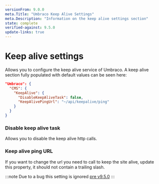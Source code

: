 ```yaml
---
versionFrom: 9.0.0
meta.Title: "Umbraco Keep Alive Settings"
meta.Description: "Information on the keep alive settings section"
state: complete
verified-against: 9.5.0
update-links: true
---
```


# Keep alive settings

Allows you to configure the keep alive service of Umbraco. A keep alive section fully populated with default values can be seen here:

```json
"Umbraco": {
  "CMS": {
    "KeepAlive": {
      "DisableKeepAliveTask": false,
      "KeepAlivePingUrl": "~/api/keepalive/ping"
    }
  }
}
```

### Disable keep alive task

Allows you to disable the keep alive http calls.

### Keep alive ping URL

If you want to change the url you need to call to keep the site alive, update this property, it should not contain a trailing slash.

:::note Due to a bug this setting is ignored [pre v9.5.0](https://github.com/umbraco/Umbraco-CMS/pull/12224) :::
